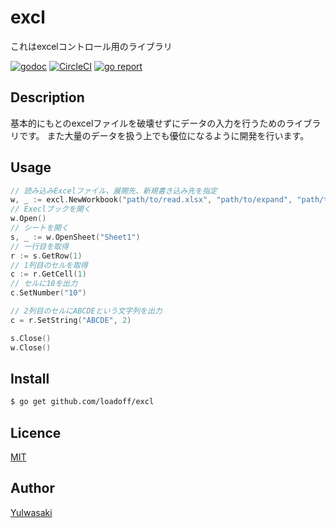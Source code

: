 excl
====

これはexcelコントロール用のライブラリ

[![godoc](https://godoc.org/github.com/loadoff/excl?status.svg)](https://godoc.org/github.com/loadoff/excl)
[![CircleCI](https://circleci.com/gh/loadoff/excl.svg?style=svg)](https://circleci.com/gh/loadoff/excl)
[![go report](https://goreportcard.com/badge/github.com/loadoff/excl)](https://goreportcard.com/report/github.com/loadoff/excl)

## Description

基本的にもとのexcelファイルを破壊せずにデータの入力を行うためのライブラリです。
また大量のデータを扱う上でも優位になるように開発を行います。

## Usage

```go
// 読み込みExcelファイル、展開先、新規書き込み先を指定
w, _ := excl.NewWorkbook("path/to/read.xlsx", "path/to/expand", "path/to/write.xlsx")
// Execlブックを開く
w.Open()
// シートを開く
s, _ := w.OpenSheet("Sheet1")
// 一行目を取得
r := s.GetRow(1)
// 1列目のセルを取得
c := r.GetCell(1)
// セルに10を出力
c.SetNumber("10")

// 2列目のセルにABCDEという文字列を出力
c = r.SetString("ABCDE", 2)

s.Close()
w.Close()
```

## Install

```bash
$ go get github.com/loadoff/excl
```

## Licence

[MIT](https://github.com/loadoff/excl/LICENCE)

## Author

[YuIwasaki](https://github.com/loadoff)
